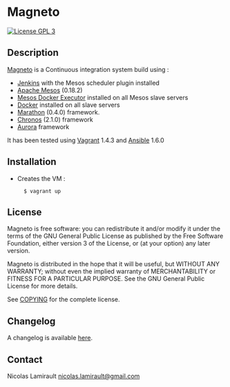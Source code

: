 Magneto
==========

[![License GPL 3][badge-license]][COPYING]

## Description

[Magneto][] is a Continuous integration system build using :
* [Jenkins][]  with the Mesos scheduler plugin installed
* [Apache Mesos][] (0.18.2)
* [Mesos Docker Executor][] installed on all Mesos slave servers
* [Docker][] installed on all slave servers
* [Marathon][] (0.4.0) framework.
* [Chronos][] (2.1.0) framework
* [Aurora][] framework

It has been tested using [Vagrant][] 1.4.3 and [Ansible][] 1.6.0

## Installation

* Creates the VM :

        $ vagrant up


## License

Magneto is free software: you can redistribute it and/or modify it under the
terms of the GNU General Public License as published by the Free Software
Foundation, either version 3 of the License, or (at your option) any later
version.

Magneto is distributed in the hope that it will be useful, but WITHOUT ANY
WARRANTY; without even the implied warranty of MERCHANTABILITY or FITNESS FOR A
PARTICULAR PURPOSE.  See the GNU General Public License for more details.

See [COPYING][] for the complete license.


## Changelog

A changelog is available [here](ChangeLog.md).


## Contact

Nicolas Lamirault <nicolas.lamirault@gmail.com>



[Magneto]: https://github.com/nlamirault/magneto
[COPYING]: https://github.com/nlamirault/magneto/blob/master/COPYING
[Issue tracker]: https://github.com/nlamirault/magneto/issues

[badge-license]: https://img.shields.io/badge/license-GPL_3-green.svg?style=flat

[Jenkins]: http://jenkins-ci.org
[Apache Mesos]: http://mesos.apache.org
[Mesos Docker Executor]: https://github.com/mesosphere/mesos-docker
[Docker]: https://www.docker.io
[Marathon]: https://github.com/mesosphere/marathon
[Chronos]: http://airbnb.github.io/chronos
[Aurora]: http://aurora.incubator.apache.org
[Vagrant]: http://www.vagrantup.com
[Ansible]: http://www.ansible.com
